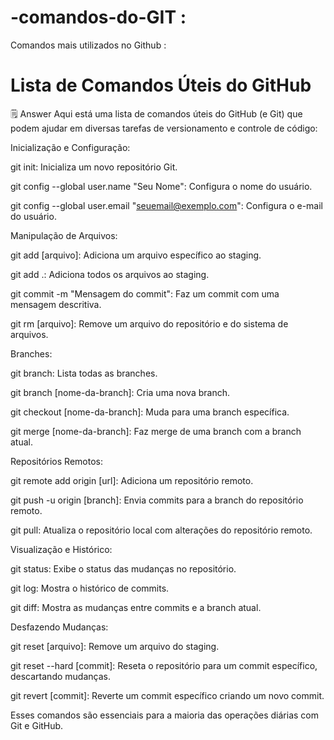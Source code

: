 # -comandos-do-GIT :
Comandos mais utilizados no Github :

# Lista de Comandos Úteis do GitHub
🗒️ Answer
Aqui está uma lista de comandos úteis do GitHub (e Git) que podem ajudar em diversas tarefas de versionamento e controle de código:

Inicialização e Configuração:

git init: Inicializa um novo repositório Git.  

git config --global user.name "Seu Nome": Configura o nome do usuário.

git config --global user.email "seuemail@exemplo.com": Configura o e-mail do usuário.

Manipulação de Arquivos:

git add [arquivo]: Adiciona um arquivo específico ao staging.

git add .: Adiciona todos os arquivos ao staging.

git commit -m "Mensagem do commit": Faz um commit com uma mensagem descritiva.

git rm [arquivo]: Remove um arquivo do repositório e do sistema de arquivos.

Branches:

git branch: Lista todas as branches.

git branch [nome-da-branch]: Cria uma nova branch.

git checkout [nome-da-branch]: Muda para uma branch específica.

git merge [nome-da-branch]: Faz merge de uma branch com a branch atual.

Repositórios Remotos:

git remote add origin [url]: Adiciona um repositório remoto.

git push -u origin [branch]: Envia commits para a branch do repositório remoto.

git pull: Atualiza o repositório local com alterações do repositório remoto.

Visualização e Histórico:

git status: Exibe o status das mudanças no repositório.

git log: Mostra o histórico de commits.

git diff: Mostra as mudanças entre commits e a branch atual.

Desfazendo Mudanças:

git reset [arquivo]: Remove um arquivo do staging.

git reset --hard [commit]: Reseta o repositório para um commit específico, descartando mudanças.

git revert [commit]: Reverte um commit específico criando um novo commit.

Esses comandos são essenciais para a maioria das operações diárias com Git e GitHub.
